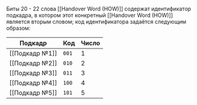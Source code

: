 Биты $20$ - $22$ слова [[Handover Word (HOW)]] содержат идентификатор подкадра, в котором этот конкретный [[Handover Word (HOW)]] является вторым словом; код идентификатора задаётся следующим образом:

| Подкадр        | Код   | Число |
| -------------- | ----- | ----- |
| [[Подкадр №1]] | `001` | $1$   |
| [[Подкадр №2]] | `010` | $2$   |
| [[Подкадр №3]] | `011` | $3$   |
| [[Подкадр №4]] | `100` | $4$   |
| [[Подкадр №5]] | `101` | $5$   |

